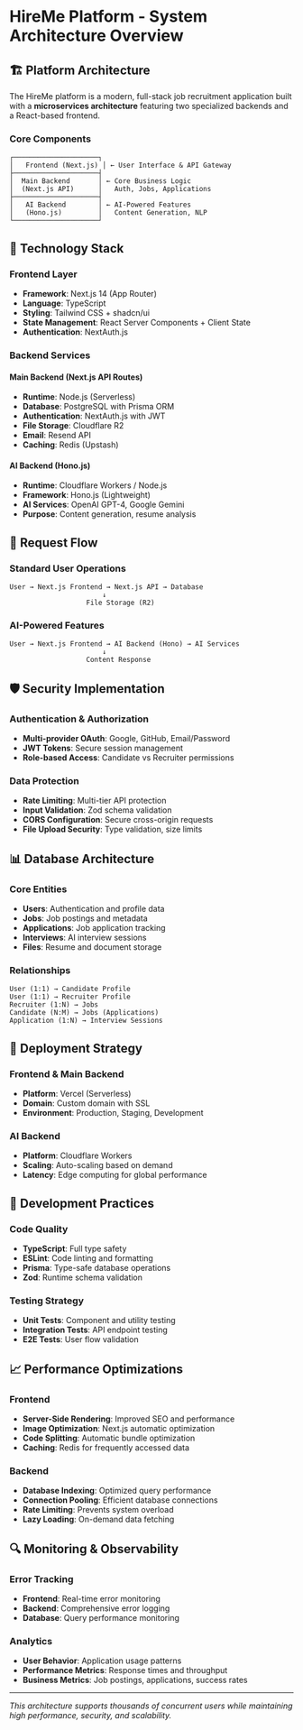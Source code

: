 # HireMe Platform - System Architecture Overview

## 🏗️ Platform Architecture

The HireMe platform is a modern, full-stack job recruitment application built with a **microservices architecture** featuring two specialized backends and a React-based frontend.

### Core Components

```
┌─────────────────────┐
│   Frontend (Next.js) │ ← User Interface & API Gateway
├─────────────────────┤
│  Main Backend       │ ← Core Business Logic
│  (Next.js API)      │   Auth, Jobs, Applications
├─────────────────────┤
│   AI Backend        │ ← AI-Powered Features
│   (Hono.js)         │   Content Generation, NLP
└─────────────────────┘
```

## 🎯 Technology Stack

### Frontend Layer
- **Framework**: Next.js 14 (App Router)
- **Language**: TypeScript
- **Styling**: Tailwind CSS + shadcn/ui
- **State Management**: React Server Components + Client State
- **Authentication**: NextAuth.js

### Backend Services

#### Main Backend (Next.js API Routes)
- **Runtime**: Node.js (Serverless)
- **Database**: PostgreSQL with Prisma ORM
- **Authentication**: NextAuth.js with JWT
- **File Storage**: Cloudflare R2
- **Email**: Resend API
- **Caching**: Redis (Upstash)

#### AI Backend (Hono.js)
- **Runtime**: Cloudflare Workers / Node.js
- **Framework**: Hono.js (Lightweight)
- **AI Services**: OpenAI GPT-4, Google Gemini
- **Purpose**: Content generation, resume analysis

## 🔄 Request Flow

### Standard User Operations
```
User → Next.js Frontend → Next.js API → Database
                       ↓
                   File Storage (R2)
```

### AI-Powered Features
```
User → Next.js Frontend → AI Backend (Hono) → AI Services
                       ↓
                   Content Response
```

## 🛡️ Security Implementation

### Authentication & Authorization
- **Multi-provider OAuth**: Google, GitHub, Email/Password
- **JWT Tokens**: Secure session management
- **Role-based Access**: Candidate vs Recruiter permissions

### Data Protection
- **Rate Limiting**: Multi-tier API protection
- **Input Validation**: Zod schema validation
- **CORS Configuration**: Secure cross-origin requests
- **File Upload Security**: Type validation, size limits

## 📊 Database Architecture

### Core Entities
- **Users**: Authentication and profile data
- **Jobs**: Job postings and metadata
- **Applications**: Job application tracking
- **Interviews**: AI interview sessions
- **Files**: Resume and document storage

### Relationships
```
User (1:1) → Candidate Profile
User (1:1) → Recruiter Profile
Recruiter (1:N) → Jobs
Candidate (N:M) → Jobs (Applications)
Application (1:N) → Interview Sessions
```

## 🚀 Deployment Strategy

### Frontend & Main Backend
- **Platform**: Vercel (Serverless)
- **Domain**: Custom domain with SSL
- **Environment**: Production, Staging, Development

### AI Backend
- **Platform**: Cloudflare Workers
- **Scaling**: Auto-scaling based on demand
- **Latency**: Edge computing for global performance

## 🔧 Development Practices

### Code Quality
- **TypeScript**: Full type safety
- **ESLint**: Code linting and formatting
- **Prisma**: Type-safe database operations
- **Zod**: Runtime schema validation

### Testing Strategy
- **Unit Tests**: Component and utility testing
- **Integration Tests**: API endpoint testing
- **E2E Tests**: User flow validation

## 📈 Performance Optimizations

### Frontend
- **Server-Side Rendering**: Improved SEO and performance
- **Image Optimization**: Next.js automatic optimization
- **Code Splitting**: Automatic bundle optimization
- **Caching**: Redis for frequently accessed data

### Backend
- **Database Indexing**: Optimized query performance
- **Connection Pooling**: Efficient database connections
- **Rate Limiting**: Prevents system overload
- **Lazy Loading**: On-demand data fetching

## 🔍 Monitoring & Observability

### Error Tracking
- **Frontend**: Real-time error monitoring
- **Backend**: Comprehensive error logging
- **Database**: Query performance monitoring

### Analytics
- **User Behavior**: Application usage patterns
- **Performance Metrics**: Response times and throughput
- **Business Metrics**: Job postings, applications, success rates

---

*This architecture supports thousands of concurrent users while maintaining high performance, security, and scalability.*
